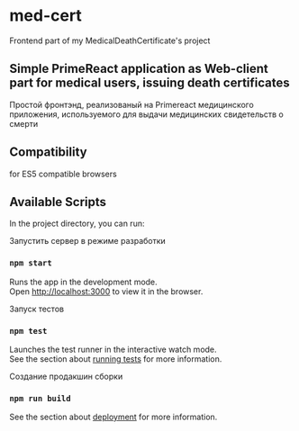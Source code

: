 # med-cert
Frontend part of my MedicalDeathCertificate's project 

## Simple PrimeReact application as Web-client part for medical users, issuing death certificates
Простой фронтэнд, реализованый на Primereact медицинского приложения,  используемого для выдачи медицинских свидетельств о смерти

## Compatibility
for ES5 compatible browsers  

## Available Scripts
In the project directory, you can run:

Запустить сервер в режиме разработки
### `npm start`
Runs the app in the development mode.\
Open [http://localhost:3000](http://localhost:3000) to view it in the browser.


Запуск тестов
### `npm test`
Launches the test runner in the interactive watch mode.\
See the section about [running tests](https://facebook.github.io/create-react-app/docs/running-tests) for more information.


Создание продакшин сборки
### `npm run build`
See the section about [deployment](https://facebook.github.io/create-react-app/docs/deployment) for more information.

